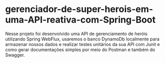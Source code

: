 # gerenciador-de-super-herois-em-uma-API-reativa-com-Spring-Boot

Nesse projeto foi desenvolvido uma API de gerenciamento de heróis utilizando Spring WebFlux, usaremos o banco DynamoDb localmente para armazenar nossos dados e realizar testes unitários da sua API com Junit e como gerar documentações simples por meio do Postman e também do Swagger.
